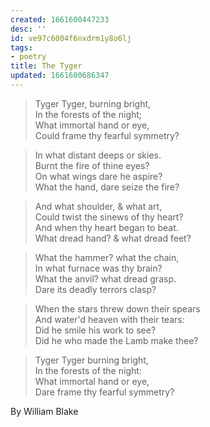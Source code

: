 ```yaml
---
created: 1661600447233
desc: ''
id: ve97c6004f6nxdrm1y8o6lj
tags:
- poetry
title: The Tyger
updated: 1661600686347
---
```

   
> Tyger Tyger, burning bright,      
> In the forests of the night;      
> What immortal hand or eye,      
> Could frame thy fearful symmetry?   
   
> In what distant deeps or skies.      
> Burnt the fire of thine eyes?     
> On what wings dare he aspire?     
> What the hand, dare seize the fire?   
   
> And what shoulder, & what art,     
> Could twist the sinews of thy heart?     
> And when thy heart began to beat.     
> What dread hand? & what dread feet?   
   
> What the hammer? what the chain,     
> In what furnace was thy brain?     
> What the anvil? what dread grasp.     
> Dare its deadly terrors clasp?   
   
> When the stars threw down their spears      
> And water'd heaven with their tears:     
> Did he smile his work to see?     
> Did he who made the Lamb make thee?   
   
> Tyger Tyger burning bright,     
> In the forests of the night:     
> What immortal hand or eye,     
> Dare frame thy fearful symmetry?   
   
By William Blake